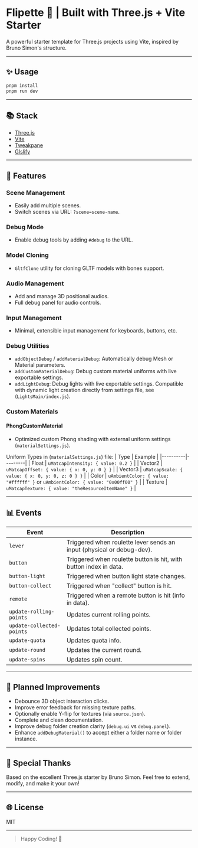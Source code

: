 # Flipette 👻 | Built with Three.js + Vite Starter

A powerful starter template for Three.js projects using Vite, inspired by Bruno Simon's structure.

---

## ✨ Usage

```bash
pnpm install
pnpm run dev
```

---

## 📚 Stack

- [Three.js](https://threejs.org/)
- [Vite](https://vitejs.dev/)
- [Tweakpane](https://cocopon.github.io/tweakpane/)
- [Glslify](https://github.com/KusStar/vite-plugin-glslify)

---

## 🔧 Features

### Scene Management
- Easily add multiple scenes.
- Switch scenes via URL: `?scene=scene-name`.

### Debug Mode
- Enable debug tools by adding `#debug` to the URL.

### Model Cloning
- `GltfClone` utility for cloning GLTF models with bones support.

### Audio Management
- Add and manage 3D positional audios.
- Full debug panel for audio controls.

### Input Management
- Minimal, extensible input management for keyboards, buttons, etc.

### Debug Utilities
- `addObjectDebug` / `addMaterialDebug`: Automatically debug Mesh or Material parameters.
- `addCustomMaterialDebug`: Debug custom material uniforms with live exportable settings.
- `addLightDebug`: Debug lights with live exportable settings. Compatible with dynamic light creation directly from settings file, see (`LightsMain/index.js`).

### Custom Materials

#### PhongCustomMaterial
- Optimized custom Phong shading with external uniform settings (`materialSettings.js`).

Uniform Types in (`materialSettings.js`) file:
| Type     | Example |
|----------|---------|
| Float    | `uMatcapIntensity: { value: 0.2 }` |
| Vector2  | `uMatcapOffset: { value: { x: 0, y: 0 } }` |
| Vector3  | `uMatcapScale: { value: { x: 0, y: 0, z: 0 } }` |
| Color    | `uAmbientColor: { value: "#ffffff" }` or `uAmbientColor: { value: "0x00ff00" }` |
| Texture  | `uMatcapTexture: { value: "theResourceItemName" }` |

---

## 📊 Events

| Event | Description |
|------|-------------|
| `lever` | Triggered when roulette lever sends an input (physical or debug-dev). |
| `button` | Triggered when roulette button is hit, with button index in data. |
| `button-light` | Triggered when button light state changes. |
| `button-collect` | Triggered when "collect" button is hit. |
| `remote` | Triggered when a remote button is hit (info in data). |
| `update-rolling-points` | Updates current rolling points. |
| `update-collected-points` | Updates total collected points. |
| `update-quota` | Updates quota info. |
| `update-round` | Updates the current round. |
| `update-spins` | Updates spin count. |

---

## 🔀 Planned Improvements

- Debounce 3D object interaction clicks.
- Improve error feedback for missing texture paths.
- Optionally enable Y-flip for textures (via `source.json`).
- Complete and clean documentation.
- Improve debug folder creation clarity (`debug.ui` vs `debug.panel`).
- Enhance `addDebugMaterial()` to accept either a folder name or folder instance.

---

## 🎉 Special Thanks

Based on the excellent Three.js starter by Bruno Simon. Feel free to extend, modify, and make it your own!

---

## 🌐 License

MIT

---

> Happy Coding! 🚀

